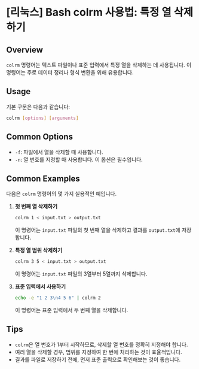 # [리눅스] Bash colrm 사용법: 특정 열 삭제하기

## Overview
`colrm` 명령어는 텍스트 파일이나 표준 입력에서 특정 열을 삭제하는 데 사용됩니다. 이 명령어는 주로 데이터 정리나 형식 변환을 위해 유용합니다.

## Usage
기본 구문은 다음과 같습니다:

```bash
colrm [options] [arguments]
```

## Common Options
- `-f`: 파일에서 열을 삭제할 때 사용합니다.
- `-n`: 열 번호를 지정할 때 사용합니다. 이 옵션은 필수입니다.

## Common Examples
다음은 `colrm` 명령어의 몇 가지 실용적인 예입니다.

1. **첫 번째 열 삭제하기**
   ```bash
   colrm 1 < input.txt > output.txt
   ```
   이 명령어는 `input.txt` 파일의 첫 번째 열을 삭제하고 결과를 `output.txt`에 저장합니다.

2. **특정 열 범위 삭제하기**
   ```bash
   colrm 3 5 < input.txt > output.txt
   ```
   이 명령어는 `input.txt` 파일의 3열부터 5열까지 삭제합니다.

3. **표준 입력에서 사용하기**
   ```bash
   echo -e "1 2 3\n4 5 6" | colrm 2
   ```
   이 명령어는 표준 입력에서 두 번째 열을 삭제합니다.

## Tips
- `colrm`은 열 번호가 1부터 시작하므로, 삭제할 열 번호를 정확히 지정해야 합니다.
- 여러 열을 삭제할 경우, 범위를 지정하여 한 번에 처리하는 것이 효율적입니다.
- 결과를 파일로 저장하기 전에, 먼저 표준 출력으로 확인해보는 것이 좋습니다.